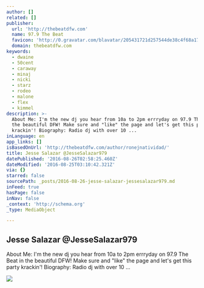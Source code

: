 ```yaml
---
author: []
related: []
publisher:
  url: 'http://thebeatdfw.com'
  name: 97.9 The Beat
  favicon: 'http://0.gravatar.com/blavatar/205431721d257544de38c4f68a172e5a?s=32'
  domain: thebeatdfw.com
keywords:
  - dwaine
  - 50cent
  - caraway
  - minaj
  - nicki
  - starz
  - rodeo
  - malone
  - flex
  - kimmel
description: >-
  About Me: I'm the new dj you hear from 10a to 2pm errryday on 97.9 The Beat in
  the beautiful DFW! Make sure and "like" the page and let's get this party
  krackin'! Biography: Radio dj with over 10 ...
inLanguage: en
app_links: []
isBasedOnUrl: 'http://thebeatdfw.com/author/ronejnatividad/'
title: Jesse Salazar @JesseSalazar979
datePublished: '2016-08-26T02:58:25.460Z'
dateModified: '2016-08-25T03:10:42.321Z'
via: {}
starred: false
sourcePath: _posts/2016-08-26-jesse-salazar-jessesalazar979.md
inFeed: true
hasPage: false
inNav: false
_context: 'http://schema.org'
_type: MediaObject

---
```

<article style=""><h1>Jesse Salazar @JesseSalazar979</h1><p>About Me: I'm the new dj you hear from 10a to 2pm errryday on 97.9 The Beat in the beautiful DFW! Make sure and "like" the page and let's get this party krackin'! Biography: Radio dj with over 10 ...</p><img src="https://ronethebeatdfw.files.wordpress.com/2016/08/14716250903497.jpg?w=560&amp;h=320&amp;crop=1" /></article>